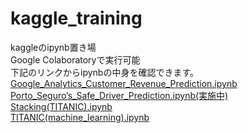 # kaggle_training
kaggleのipynb置き場   
Google Colaboratoryで実行可能   
下記のリンクからipynbの中身を確認できます。   
[Google_Analytics_Customer_Revenue_Prediction.ipynb](http://nbviewer.jupyter.org/github/taiki323/kaggle_training/blob/master/Google_Analytics_Customer_Revenue_Prediction.ipynb)   
[Porto_Seguro’s_Safe_Driver_Prediction.ipynb(実施中)](http://nbviewer.jupyter.org/github/taiki323/kaggle_training/blob/master/Porto_Seguro%E2%80%99s_Safe_Driver_Prediction.ipynb)   
[Stacking(TITANIC).ipynb](http://nbviewer.jupyter.org/github/taiki323/kaggle_training/blob/master/Stacking%28TITANIC%29.ipynb)   
[TITANIC(machine_learning).ipynb](http://nbviewer.jupyter.org/github/taiki323/kaggle_training/blob/master/TITANIC%28machine_learning%29.ipynb)
